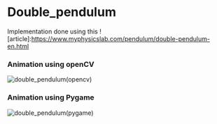 # Double_pendulum

Implementation done using this ![article]:https://www.myphysicslab.com/pendulum/double-pendulum-en.html

### Animation using openCV
![double_pendulum(opencv)](https://user-images.githubusercontent.com/43681334/65155929-cd5ca200-da36-11e9-9262-5b5594a458ee.gif)

### Animation using Pygame
![double_pendulum(pygame)](https://user-images.githubusercontent.com/43681334/65155906-c5046700-da36-11e9-9373-6e265448b2c9.gif)
